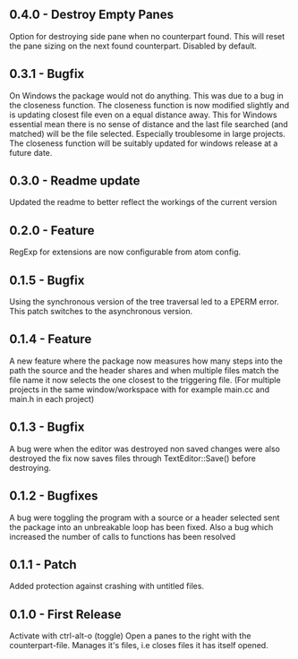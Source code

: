 ## 0.4.0 - Destroy Empty Panes
  Option for destroying side pane when no counterpart found.
  This will reset the pane sizing on the next found counterpart.
  Disabled by default.

## 0.3.1 - Bugfix
  On Windows the package would not do anything. This was due to a bug in the closeness
  function. The closeness function is now modified slightly and is updating closest file
  even on a equal distance away. This for Windows essential mean there is no sense of distance
  and the last file searched (and matched) will be the file selected. Especially
  troublesome in large projects. The closeness function will be suitably updated
  for windows release at a future date.

## 0.3.0 - Readme update
  Updated the readme to better reflect the workings of the current version

## 0.2.0 - Feature
  RegExp for extensions are now configurable from atom config.

## 0.1.5 - Bugfix
  Using the synchronous version of the tree traversal
  led to a EPERM error. This patch switches to the asynchronous version.

## 0.1.4 - Feature
  A new feature where the package now measures how many steps into the path
  the source and the header shares and when multiple files match the file name it now selects the one closest to the triggering file. (For multiple projects in the same window/workspace with for example main.cc and main.h in each project)

## 0.1.3 - Bugfix
  A bug were when the editor was destroyed non saved changes were also destroyed
  the fix now saves files through TextEditor::Save() before destroying.

## 0.1.2 - Bugfixes
  A bug were toggling the program with a source or a header selected sent the
  package into an unbreakable loop has been fixed.
  Also a bug which increased the number of calls to functions has been resolved

## 0.1.1 - Patch
  Added protection against crashing with untitled files.

## 0.1.0 - First Release
  Activate with ctrl-alt-o (toggle)
  Open a panes to the right with the counterpart-file.
  Manages it's files, i.e closes files it has itself opened.
